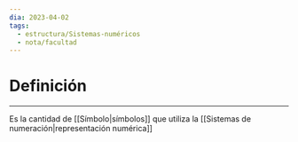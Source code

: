 ```yaml
---
dia: 2023-04-02
tags:
  - estructura/Sistemas-numéricos
  - nota/facultad
---
```

# Definición
---
Es la cantidad de [[Símbolo|símbolos]] que utiliza la [[Sistemas de numeración|representación numérica]]